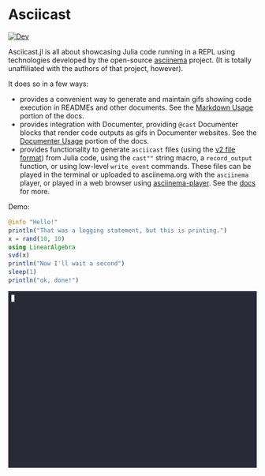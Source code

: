 # Asciicast

[![Dev](https://img.shields.io/badge/docs-dev-blue.svg)](https://ericphanson.github.io/Asciicast.jl/dev)

Asciicast.jl is all about showcasing Julia code running in a REPL using
technologies developed by the open-source
[asciinema](https://asciinema.org/) project. (It is totally unaffiliated
with the authors of that project, however).

It does so in a few ways:

- provides a convenient way to generate and maintain gifs showing code
  execution in READMEs and other documents. See the [Markdown
  Usage](https://ericphanson.github.io/Asciicast.jl/dev/markdown_usage/])
  portion of the docs.
- provides integration with Documenter, providing `@cast` Documenter
  blocks that render code outputs as gifs in Documenter websites. See
  the [Documenter
  Usage](https://ericphanson.github.io/Asciicast.jl/dev/documenter_usage/])
  portion of the docs.
- provides functionality to generate `asciicast` files (using the [v2
  file
  format](https://github.com/asciinema/asciinema/blob/asciicast-v2/doc/asciicast-v2.md))
  from Julia code, using the `cast""` string macro, a `record_output`
  function, or using low-level `write_event` commands. These files can
  be played in the terminal or uploaded to asciinema.org with the
  `asciinema` player, or played in a web browser using
  [asciinema-player](https://github.com/asciinema/asciinema-player). See
  the [docs](https://ericphanson.github.io/Asciicast.jl/dev/]) for more.

Demo:

```julia {cast="true"}
@info "Hello!"
println("That was a logging statement, but this is printing.")
x = rand(10, 10)
using LinearAlgebra
svd(x)
println("Now I'll wait a second")
sleep(1)
println("ok, done!")
```

![](assets/output_1_@cast.gif)
